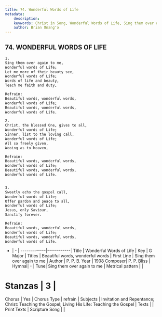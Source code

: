 ```yaml
---
title: 74. Wonderful Words of Life
metadata:
    description: 
    keywords: Christ in Song, Wonderful Words of Life, Sing them over again to me, Beautiful words, wonderful words
    author: Brian Onang'o
---
```



## 74. WONDERFUL WORDS OF LIFE

```txt
1.
Sing them over again to me,
Wonderful words of Life;
Let me more of their beauty see,
Wonderful words of Life;
Words of life and beauty, 
Teach me faith and duty,

Refrain:
Beautiful words, wonderful words,
Wonderful words of Life;
Beautiful words, wonderful words,
Wonderful words of Life.

2.
Christ, the blessed One, gives to all,
Wonderful words of Life;
Sinner, list to the loving call,
Wonderful words of Life;
All so freely given,
Wooing as to heaven, 

Refrain:
Beautiful words, wonderful words,
Wonderful words of Life;
Beautiful words, wonderful words,
Wonderful words of Life.


3.
Sweetly echo the gospel call,
Wonderful words of Life;
Offer pardon and peace to all,
Wonderful words of Life;
Jesus, only Saviour,
Sanctify forever. 

Refrain:
Beautiful words, wonderful words,
Wonderful words of Life;
Beautiful words, wonderful words,
Wonderful words of Life.

```

- |   -  |
-------------|------------|
Title | Wonderful Words of Life |
Key | G Major |
Titles | Beautiful words, wonderful words |
First Line | Sing them over again to me |
Author | P. P. B.
Year | 1908
Composer| P. P. Bliss |
Hymnal|  - |
Tune| Sing them over again to me |
Metrical pattern | |
# Stanzas | 3 |
Chorus | Yes |
Chorus Type | refrain |
Subjects | Invitation and Repentance; Christ: Teaching the Gospel; Living His Life: Teaching the Gospel |
Texts |  |
Print Texts | 
Scripture Song |  |
  
